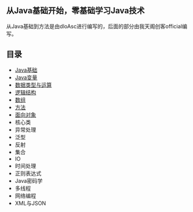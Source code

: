 ## 从Java基础开始，零基础学习Java技术
从Java基础到方法是由dloAsc进行编写的，后面的部分由我天阁创客official编写。
## 目录
- [Java基础](https://github.com/xxx252525/Java-Advanced/blob/main/Java%E5%9F%BA%E7%A1%80/Java%E5%9F%BA%E7%A1%80.md)
- [Java变量](https://github.com/xxx252525/Java-Advanced/blob/main/Java%E5%9F%BA%E7%A1%80/Java%E5%8F%98%E9%87%8F.md)
- [数据类型与运算](https://github.com/xxx252525/Java-Advanced/blob/main/Java%E5%9F%BA%E7%A1%80/%E6%95%B0%E6%8D%AE%E7%B1%BB%E5%9E%8B%E4%B8%8E%E8%BF%90%E7%AE%97.md)
- [逻辑结构](https://github.com/xxx252525/Java-Advanced/blob/main/Java%E5%9F%BA%E7%A1%80/%E9%80%BB%E8%BE%91%E7%BB%93%E6%9E%84.md)
- [数组](https://github.com/xxx252525/Java-Advanced/blob/main/Java%E5%9F%BA%E7%A1%80/%E6%95%B0%E7%BB%84.md)
- [方法](https://github.com/xxx252525/Java-Advanced/blob/main/Java%E5%9F%BA%E7%A1%80/%E6%96%B9%E6%B3%95.md)
- [面向对象](https://github.com/xxx252525/Java-Advanced/blob/main/Java%E8%BF%9B%E9%98%B6/%E9%9D%A2%E5%90%91%E5%AF%B9%E8%B1%A1.md)
- 核心类
- 异常处理
- 泛型
- 反射
- 集合
- IO
- 时间处理
- 正则表达式
- Java密码学
- 多线程
- 网络编程
- XML与JSON
